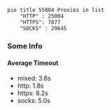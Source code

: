 
```mermaid
pie title 55804 Proxies in list
    "HTTP" : 25004
    "HTTPS": 7877
    "SOCKS" : 29645
```

### Some Info
#### Average Timeout

- mixed: 3.6s
- http: 1.8s
- https: 8.2s
- socks: 5.0s